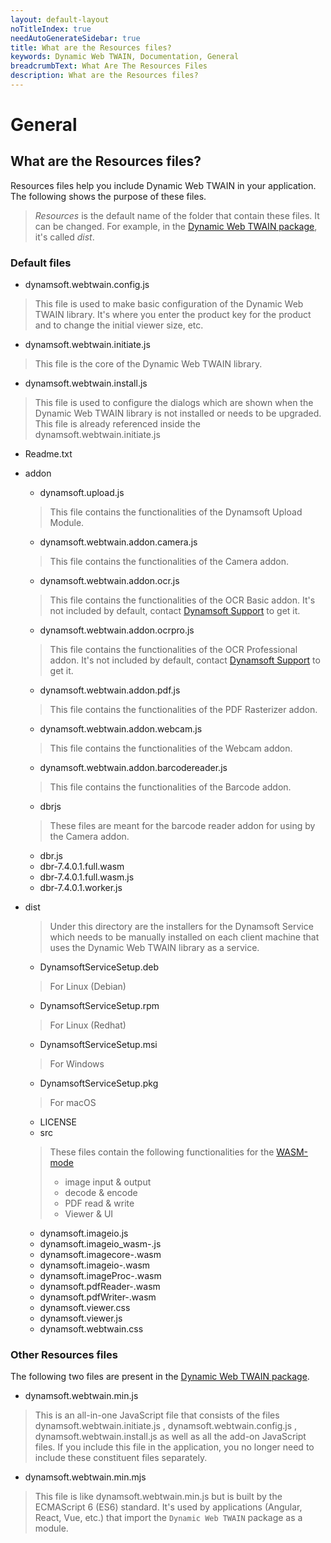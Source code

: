 ```yaml
---
layout: default-layout
noTitleIndex: true
needAutoGenerateSidebar: true
title: What are the Resources files? 
keywords: Dynamic Web TWAIN, Documentation, General
breadcrumbText: What Are The Resources Files
description: What are the Resources files? 
---
```


# General

## What are the Resources files? 

Resources files help you include Dynamic Web TWAIN in your application. The following shows the purpose of these files.

> *Resources* is the default name of the folder that contain these files. It can be changed. For example, in the [Dynamic Web TWAIN package](https://github.com/dynamsoft-dwt/web-twain-package), it's called *dist*.

### Default files

* dynamsoft.webtwain.config.js

> This file is used to make basic configuration of the Dynamic Web TWAIN library. It's where you enter the product key for the product and to change the initial viewer size, etc.

* dynamsoft.webtwain.initiate.js

> This file is the core of the Dynamic Web TWAIN library. 

* dynamsoft.webtwain.install.js

> This file is used to configure the dialogs which are shown when the Dynamic Web TWAIN library is not installed or needs to be upgraded. This file is already referenced inside the dynamsoft.webtwain.initiate.js

* Readme.txt
* addon
  + dynamsoft.upload.js

  > This file contains the functionalities of the Dynamsoft Upload Module. 

  + dynamsoft.webtwain.addon.camera.js

  > This file contains the functionalities of the Camera addon. 

  + dynamsoft.webtwain.addon.ocr.js

  > This file contains the functionalities of the OCR Basic addon. It's not included by default, contact [Dynamsoft Support]({{site.about}}Getsupport.html) to get it.

  + dynamsoft.webtwain.addon.ocrpro.js

  > This file contains the functionalities of the OCR Professional addon. It's not included by default, contact [Dynamsoft Support]({{site.about}}Getsupport.html) to get it.

  + dynamsoft.webtwain.addon.pdf.js

  > This file contains the functionalities of the PDF Rasterizer addon. 

  + dynamsoft.webtwain.addon.webcam.js

  > This file contains the functionalities of the Webcam addon. 

  + dynamsoft.webtwain.addon.barcodereader.js

  > This file contains the functionalities of the Barcode addon. 

  + dbrjs

  > These files are meant for the barcode reader addon for using by the Camera addon.

    - dbr.js
    - dbr-7.4.0.1.full.wasm
    - dbr-7.4.0.1.full.wasm.js
    - dbr-7.4.0.1.worker.js
* dist

  > Under this directory are the installers for the Dynamsoft Service which needs to be manually installed on each client machine that uses the Dynamic Web TWAIN library as a service.

    - DynamsoftServiceSetup.deb

    > For Linux (Debian)

    - DynamsoftServiceSetup.rpm

    > For Linux (Redhat)

    - DynamsoftServiceSetup.msi

    > For Windows

    - DynamsoftServiceSetup.pkg

    > For macOS

    - LICENSE
  + src

  > These files contain the following functionalities for the [WASM-mode]({{site.indepth}}features/initialize.html#wasm-mode)
  > - image input & output
  > - decode & encode
  > - PDF read & write
  > - Viewer & UI

    - dynamsoft.imageio.js
    - dynamsoft.imageio_wasm-<version number>.js
    - dynamsoft.imagecore-<version number>.wasm
    - dynamsoft.imageio-<version number>.wasm
    - dynamsoft.imageProc-<version number>.wasm
    - dynamsoft.pdfReader-<version number>.wasm
    - dynamsoft.pdfWriter-<version number>.wasm
    - dynamsoft.viewer.css
    - dynamsoft.viewer.js
    - dynamsoft.webtwain.css

### Other Resources files

The following two files are present in the [Dynamic Web TWAIN package](https://github.com/dynamsoft-dwt/web-twain-package).

* dynamsoft.webtwain.min.js

> This is an all-in-one JavaScript file that consists of the files dynamsoft.webtwain.initiate.js , dynamsoft.webtwain.config.js , dynamsoft.webtwain.install.js as well as all the add-on JavaScript files. If you include this file in the application, you no longer need to include these constituent files separately.

* dynamsoft.webtwain.min.mjs

> This file is like dynamsoft.webtwain.min.js but is built by the ECMAScript 6 (ES6) standard. It's used by applications (Angular, React, Vue, etc.) that import the `Dynamic Web TWAIN` package as a module.

